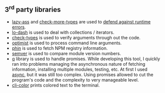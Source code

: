 ## 3<sup>rd</sup> party libraries

* [lazy-ass](https://github.com/bahmutov/lazy-ass) and 
[check-more-types](https://github.com/kensho/check-more-types) are used to 
[defend against runtime errors](http://glebbahmutov.com/blog/lazy-and-async-assertions/).
* [lo-dash](https://github.com/bestiejs/lodash) is used to deal with collections / iterators.
* [check-types](https://github.com/philbooth/check-types.js) is used to verify arguments through out the code.
* [optimist](https://github.com/substack/node-optimist) is used to process command line arguments.
* [phin](https://npmjs.org/package/phin) is used to fetch NPM registry information.
* [semver](https://npmjs.org/package/semver) is used to compare module version numbers.
* [q](https://npmjs.org/package/q) library is used to handle promises. While developing this tool,
I quickly ran into problems managing the asynchronous nature of fetching information, installing multiple modules,
testing, etc. At first I used [async](https://npmjs.org/package/async), but it was still too complex.
Using promises allowed to cut the program's code and the complexity to very manageable level.
* [cli-color](https://npmjs.org/package/cli-color) prints colored text to the terminal.
